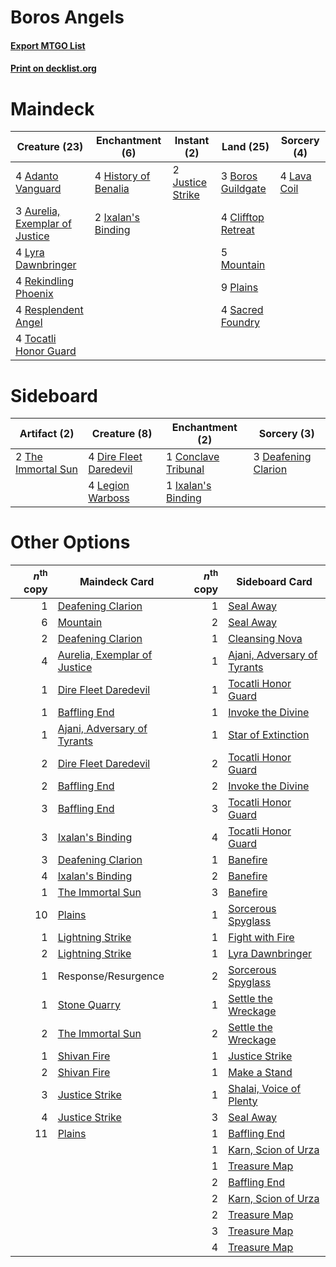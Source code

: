 # Boros Angels

#### [Export MTGO List](../collection/Boros%20Angels/Boros%20Angels.txt)
#### [Print on decklist.org](http://decklist.org/?deckmain=4%09Adanto%20Vanguard%0A3%09Aurelia,%20Exemplar%20of%20Justice%0A3%09Boros%20Guildgate%0A4%09Clifftop%20Retreat%0A4%09History%20of%20Benalia%0A2%09Ixalan's%20Binding%0A2%09Justice%20Strike%0A4%09Lava%20Coil%0A4%09Lyra%20Dawnbringer%0A5%09Mountain%0A9%09Plains%0A4%09Rekindling%20Phoenix%0A4%09Resplendent%20Angel%0A4%09Sacred%20Foundry%0A4%09Tocatli%20Honor%20Guard&deckside=1%09Conclave%20Tribunal%0A3%09Deafening%20Clarion%0A4%09Dire%20Fleet%20Daredevil%0A1%09Ixalan's%20Binding%0A4%09Legion%20Warboss%0A2%09The%20Immortal%20Sun)
# Maindeck

|                                              Creature (23)                                              |                                        Enchantment (6)                                        |                                        Instant (2)                                        |                                          Land (25)                                          |                                     Sorcery (4)                                      |
|---------------------------------------------------------------------------------------------------------|-----------------------------------------------------------------------------------------------|-------------------------------------------------------------------------------------------|---------------------------------------------------------------------------------------------|--------------------------------------------------------------------------------------|
|4 [Adanto Vanguard](http://gatherer.wizards.com/Pages/Card/Details.aspx?multiverseid=435152)             |4 [History of Benalia](http://gatherer.wizards.com/Pages/Card/Details.aspx?multiverseid=442909)|2 [Justice Strike](http://gatherer.wizards.com/Pages/Card/Details.aspx?multiverseid=452932)|3 [Boros Guildgate](http://gatherer.wizards.com/Pages/Card/Details.aspx?multiverseid=426056) |4 [Lava Coil](http://gatherer.wizards.com/Pages/Card/Details.aspx?multiverseid=452858)|
|3 [Aurelia, Exemplar of Justice](http://gatherer.wizards.com/Pages/Card/Details.aspx?multiverseid=452903)|2 [Ixalan's Binding](http://gatherer.wizards.com/Pages/Card/Details.aspx?multiverseid=435168)  |                                                                                           |4 [Clifftop Retreat](http://gatherer.wizards.com/Pages/Card/Details.aspx?multiverseid=241980)|                                                                                      |
|4 [Lyra Dawnbringer](http://gatherer.wizards.com/Pages/Card/Details.aspx?multiverseid=442914)            |                                                                                               |                                                                                           |5 [Mountain](http://gatherer.wizards.com/Pages/Card/Details.aspx?multiverseid=439604)        |                                                                                      |
|4 [Rekindling Phoenix](http://gatherer.wizards.com/Pages/Card/Details.aspx?multiverseid=439768)          |                                                                                               |                                                                                           |9 [Plains](http://gatherer.wizards.com/Pages/Card/Details.aspx?multiverseid=439601)          |                                                                                      |
|4 [Resplendent Angel](http://gatherer.wizards.com/Pages/Card/Details.aspx?multiverseid=447170)           |                                                                                               |                                                                                           |4 [Sacred Foundry](http://gatherer.wizards.com/Pages/Card/Details.aspx?multiverseid=405106)  |                                                                                      |
|4 [Tocatli Honor Guard](http://gatherer.wizards.com/Pages/Card/Details.aspx?multiverseid=435194)         |                                                                                               |                                                                                           |                                                                                             |                                                                                      |


# Sideboard

|                                        Artifact (2)                                         |                                          Creature (8)                                           |                                       Enchantment (2)                                        |                                         Sorcery (3)                                          |
|---------------------------------------------------------------------------------------------|-------------------------------------------------------------------------------------------------|----------------------------------------------------------------------------------------------|----------------------------------------------------------------------------------------------|
|2 [The Immortal Sun](http://gatherer.wizards.com/Pages/Card/Details.aspx?multiverseid=439844)|4 [Dire Fleet Daredevil](http://gatherer.wizards.com/Pages/Card/Details.aspx?multiverseid=439756)|1 [Conclave Tribunal](http://gatherer.wizards.com/Pages/Card/Details.aspx?multiverseid=452756)|3 [Deafening Clarion](http://gatherer.wizards.com/Pages/Card/Details.aspx?multiverseid=452915)|
|                                                                                             |4 [Legion Warboss](http://gatherer.wizards.com/Pages/Card/Details.aspx?multiverseid=452859)      |1 [Ixalan's Binding](http://gatherer.wizards.com/Pages/Card/Details.aspx?multiverseid=435168) |                                                                                              |


# Other Options

|*n*<sup>th</sup> copy|                                             Maindeck Card                                             |*n*<sup>th</sup> copy|                                            Sideboard Card                                            |
|--------------------:|-------------------------------------------------------------------------------------------------------|--------------------:|------------------------------------------------------------------------------------------------------|
|                    1|[Deafening Clarion](http://gatherer.wizards.com/Pages/Card/Details.aspx?multiverseid=452915)           |                    1|[Seal Away](http://gatherer.wizards.com/Pages/Card/Details.aspx?multiverseid=442919)                  |
|                    6|[Mountain](http://gatherer.wizards.com/Pages/Card/Details.aspx?multiverseid=439604)                    |                    2|[Seal Away](http://gatherer.wizards.com/Pages/Card/Details.aspx?multiverseid=442919)                  |
|                    2|[Deafening Clarion](http://gatherer.wizards.com/Pages/Card/Details.aspx?multiverseid=452915)           |                    1|[Cleansing Nova](http://gatherer.wizards.com/Pages/Card/Details.aspx?multiverseid=447145)             |
|                    4|[Aurelia, Exemplar of Justice](http://gatherer.wizards.com/Pages/Card/Details.aspx?multiverseid=452903)|                    1|[Ajani, Adversary of Tyrants](http://gatherer.wizards.com/Pages/Card/Details.aspx?multiverseid=447139)|
|                    1|[Dire Fleet Daredevil](http://gatherer.wizards.com/Pages/Card/Details.aspx?multiverseid=439756)        |                    1|[Tocatli Honor Guard](http://gatherer.wizards.com/Pages/Card/Details.aspx?multiverseid=435194)        |
|                    1|[Baffling End](http://gatherer.wizards.com/Pages/Card/Details.aspx?multiverseid=439658)                |                    1|[Invoke the Divine](http://gatherer.wizards.com/Pages/Card/Details.aspx?multiverseid=447152)          |
|                    1|[Ajani, Adversary of Tyrants](http://gatherer.wizards.com/Pages/Card/Details.aspx?multiverseid=447139) |                    1|[Star of Extinction](http://gatherer.wizards.com/Pages/Card/Details.aspx?multiverseid=435315)         |
|                    2|[Dire Fleet Daredevil](http://gatherer.wizards.com/Pages/Card/Details.aspx?multiverseid=439756)        |                    2|[Tocatli Honor Guard](http://gatherer.wizards.com/Pages/Card/Details.aspx?multiverseid=435194)        |
|                    2|[Baffling End](http://gatherer.wizards.com/Pages/Card/Details.aspx?multiverseid=439658)                |                    2|[Invoke the Divine](http://gatherer.wizards.com/Pages/Card/Details.aspx?multiverseid=447152)          |
|                    3|[Baffling End](http://gatherer.wizards.com/Pages/Card/Details.aspx?multiverseid=439658)                |                    3|[Tocatli Honor Guard](http://gatherer.wizards.com/Pages/Card/Details.aspx?multiverseid=435194)        |
|                    3|[Ixalan's Binding](http://gatherer.wizards.com/Pages/Card/Details.aspx?multiverseid=435168)            |                    4|[Tocatli Honor Guard](http://gatherer.wizards.com/Pages/Card/Details.aspx?multiverseid=435194)        |
|                    3|[Deafening Clarion](http://gatherer.wizards.com/Pages/Card/Details.aspx?multiverseid=452915)           |                    1|[Banefire](http://gatherer.wizards.com/Pages/Card/Details.aspx?multiverseid=397676)                   |
|                    4|[Ixalan's Binding](http://gatherer.wizards.com/Pages/Card/Details.aspx?multiverseid=435168)            |                    2|[Banefire](http://gatherer.wizards.com/Pages/Card/Details.aspx?multiverseid=397676)                   |
|                    1|[The Immortal Sun](http://gatherer.wizards.com/Pages/Card/Details.aspx?multiverseid=439844)            |                    3|[Banefire](http://gatherer.wizards.com/Pages/Card/Details.aspx?multiverseid=397676)                   |
|                   10|[Plains](http://gatherer.wizards.com/Pages/Card/Details.aspx?multiverseid=439601)                      |                    1|[Sorcerous Spyglass](http://gatherer.wizards.com/Pages/Card/Details.aspx?multiverseid=435407)         |
|                    1|[Lightning Strike](http://gatherer.wizards.com/Pages/Card/Details.aspx?multiverseid=435303)            |                    1|[Fight with Fire](http://gatherer.wizards.com/Pages/Card/Details.aspx?multiverseid=443007)            |
|                    2|[Lightning Strike](http://gatherer.wizards.com/Pages/Card/Details.aspx?multiverseid=435303)            |                    1|[Lyra Dawnbringer](http://gatherer.wizards.com/Pages/Card/Details.aspx?multiverseid=442914)           |
|                    1|Response/Resurgence                                                                                    |                    2|[Sorcerous Spyglass](http://gatherer.wizards.com/Pages/Card/Details.aspx?multiverseid=435407)         |
|                    1|[Stone Quarry](http://gatherer.wizards.com/Pages/Card/Details.aspx?multiverseid=433214)                |                    1|[Settle the Wreckage](http://gatherer.wizards.com/Pages/Card/Details.aspx?multiverseid=435186)        |
|                    2|[The Immortal Sun](http://gatherer.wizards.com/Pages/Card/Details.aspx?multiverseid=439844)            |                    2|[Settle the Wreckage](http://gatherer.wizards.com/Pages/Card/Details.aspx?multiverseid=435186)        |
|                    1|[Shivan Fire](http://gatherer.wizards.com/Pages/Card/Details.aspx?multiverseid=443030)                 |                    1|[Justice Strike](http://gatherer.wizards.com/Pages/Card/Details.aspx?multiverseid=452932)             |
|                    2|[Shivan Fire](http://gatherer.wizards.com/Pages/Card/Details.aspx?multiverseid=443030)                 |                    1|[Make a Stand](http://gatherer.wizards.com/Pages/Card/Details.aspx?multiverseid=407536)               |
|                    3|[Justice Strike](http://gatherer.wizards.com/Pages/Card/Details.aspx?multiverseid=452932)              |                    1|[Shalai, Voice of Plenty](http://gatherer.wizards.com/Pages/Card/Details.aspx?multiverseid=442923)    |
|                    4|[Justice Strike](http://gatherer.wizards.com/Pages/Card/Details.aspx?multiverseid=452932)              |                    3|[Seal Away](http://gatherer.wizards.com/Pages/Card/Details.aspx?multiverseid=442919)                  |
|                   11|[Plains](http://gatherer.wizards.com/Pages/Card/Details.aspx?multiverseid=439601)                      |                    1|[Baffling End](http://gatherer.wizards.com/Pages/Card/Details.aspx?multiverseid=439658)               |
|                     |                                                                                                       |                    1|[Karn, Scion of Urza](http://gatherer.wizards.com/Pages/Card/Details.aspx?multiverseid=442889)        |
|                     |                                                                                                       |                    1|[Treasure Map](http://gatherer.wizards.com/Pages/Card/Details.aspx?multiverseid=435410)               |
|                     |                                                                                                       |                    2|[Baffling End](http://gatherer.wizards.com/Pages/Card/Details.aspx?multiverseid=439658)               |
|                     |                                                                                                       |                    2|[Karn, Scion of Urza](http://gatherer.wizards.com/Pages/Card/Details.aspx?multiverseid=442889)        |
|                     |                                                                                                       |                    2|[Treasure Map](http://gatherer.wizards.com/Pages/Card/Details.aspx?multiverseid=435410)               |
|                     |                                                                                                       |                    3|[Treasure Map](http://gatherer.wizards.com/Pages/Card/Details.aspx?multiverseid=435410)               |
|                     |                                                                                                       |                    4|[Treasure Map](http://gatherer.wizards.com/Pages/Card/Details.aspx?multiverseid=435410)               |

